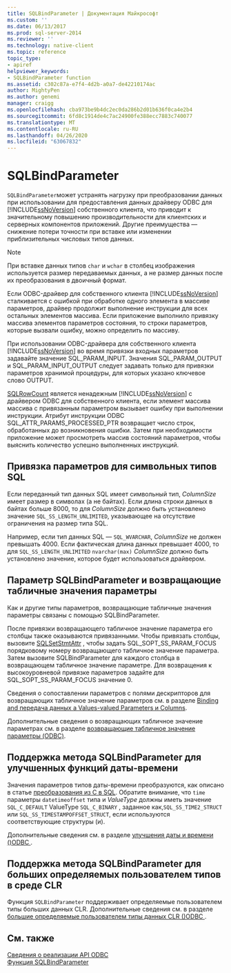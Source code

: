 ```yaml
---
title: SQLBindParameter | Документация Майкрософт
ms.custom: ''
ms.date: 06/13/2017
ms.prod: sql-server-2014
ms.reviewer: ''
ms.technology: native-client
ms.topic: reference
topic_type:
- apiref
helpviewer_keywords:
- SQLBindParameter function
ms.assetid: c302c87a-e7f4-4d2b-a0a7-de42210174ac
author: MightyPen
ms.author: genemi
manager: craigg
ms.openlocfilehash: cba973be9b4dc2ec0da286b2d01b636f0ca4e2b4
ms.sourcegitcommit: 6fd8c1914de4c7ac24900fe388ecc7883c740077
ms.translationtype: MT
ms.contentlocale: ru-RU
ms.lasthandoff: 04/26/2020
ms.locfileid: "63067832"
---
```

# <a name="sqlbindparameter"></a>SQLBindParameter
  `SQLBindParameter`может устранять нагрузку при преобразовании данных при использовании для предоставления данных драйверу ODBC для [!INCLUDE[ssNoVersion](../../includes/ssnoversion-md.md)] собственного клиента, что приводит к значительному повышению производительности для клиентских и серверных компонентов приложений. Другие преимущества — снижение потери точности при вставке или изменении приблизительных числовых типов данных.  
  
> [!NOTE]  
>  При вставке данных типов `char` и `wchar` в столбец изображения используется размер передаваемых данных, а не размер данных после их преобразования в двоичный формат.  
  
 Если ODBC-драйвер для собственного клиента [!INCLUDE[ssNoVersion](../../includes/ssnoversion-md.md)] сталкивается с ошибкой при обработке одного элемента в массиве параметров, драйвер продолжит выполнение инструкции для всех остальных элементов массива.  Если приложение выполнило привязку массива элементов параметров состояния, то строки параметров, которые вызвали ошибку, можно определить по массиву.  
  
 При использовании ODBC-драйвера для собственного клиента [!INCLUDE[ssNoVersion](../../includes/ssnoversion-md.md)] во время привязки входных параметров задавайте значение SQL_PARAM_INPUT. Значения SQL_PARAM_OUTPUT и SQL_PARAM_INPUT_OUTPUT следует задавать только для привязки параметров хранимой процедуры, для которых указано ключевое слово OUTPUT.  
  
 [SQLRowCount](sqlrowcount.md) является ненадежным [!INCLUDE[ssNoVersion](../../includes/ssnoversion-md.md)] с драйвером ODBC для собственного клиента, если элемент массива массива с привязанным параметром вызывает ошибку при выполнении инструкции. Атрибут инструкции ODBC SQL_ATTR_PARAMS_PROCESSED_PTR возвращает число строк, обработанных до возникновения ошибки. Затем при необходимости приложение может просмотреть массив состояний параметров, чтобы выяснить количество успешно выполненных инструкций.  
  
## <a name="binding-parameters-for-sql-character-types"></a>Привязка параметров для символьных типов SQL  
 Если переданный тип данных SQL имеет символьный тип, *ColumnSize* имеет размер в символах (а не байтах). Если длина строки данных в байтах больше 8000, то для *ColumnSize* должно быть установлено значение `SQL_SS_LENGTH_UNLIMITED`, указывающее на отсутствие ограничения на размер типа SQL.  
  
 Например, если тип данных SQL — `SQL_WVARCHAR`, *ColumnSize* не должен превышать 4000. Если фактическая длина данных превышает 4000, то для `SQL_SS_LENGTH_UNLIMITED` `nvarchar(max)` *ColumnSize* должно быть установлено значение, которое будет использоваться драйвером.  
  
## <a name="sqlbindparameter-and-table-valued-parameters"></a>Параметр SQLBindParameter и возвращающие табличные значения параметры  
 Как и другие типы параметров, возвращающие табличные значения параметры связаны с помощью SQLBindParameter.  
  
 После привязки возвращающего табличное значение параметра его столбцы также оказываются привязанными. Чтобы привязать столбцы, вызовите [SQLSetStmtAttr](sqlsetstmtattr.md) , чтобы задать SQL_SOPT_SS_PARAM_FOCUS порядковому номеру возвращающего табличное значение параметра. Затем вызовите SQLBindParameter для каждого столбца в возвращающем табличное значение параметре. Для возвращения к высокоуровневой привязке параметров задайте для SQL_SOPT_SS_PARAM_FOCUS значение 0.  
  
 Сведения о сопоставлении параметров с полями дескрипторов для возвращающих табличное значение параметров см. в разделе [Binding and передача данных a Values-valued Parameters и Columns](../native-client-odbc-table-valued-parameters/binding-and-data-transfer-of-table-valued-parameters-and-column-values.md).  
  
 Дополнительные сведения о возвращающих табличное значение параметрах см. в разделе [возвращающие табличное значение параметры &#40;ODBC&#41;](../native-client-odbc-table-valued-parameters/table-valued-parameters-odbc.md).  
  
## <a name="sqlbindparameter-support-for-enhanced-date-and-time-features"></a>Поддержка метода SQLBindParameter для улучшенных функций даты-времени  
 Значения параметров типов даты-времени преобразуются, как описано в статье [преобразования из C в SQL](../native-client-odbc-date-time/datetime-data-type-conversions-from-c-to-sql.md). Обратите внимание, что `time` параметры `datetimeoffset` типа и *ValueType* должны иметь значение `SQL_C_DEFAULT` ValueType `SQL_C_BINARY` , заданное как,`SQL_SS_TIME2_STRUCT` или `SQL_SS_TIMESTAMPOFFSET_STRUCT`, если используются соответствующие структуры (и).  
  
 Дополнительные сведения см. в разделе [улучшения даты и времени &#40;&#41;ODBC ](../native-client-odbc-date-time/date-and-time-improvements-odbc.md).  
  
## <a name="sqlbindparameter-support-for-large-clr-udts"></a>Поддержка метода SQLBindParameter для больших определяемых пользователем типов в среде CLR  
 Функция `SQLBindParameter` поддерживает определяемые пользователем типы больших данных CLR. Дополнительные сведения см. в разделе [большие определяемые пользователем типы данных CLR &#40;&#41;ODBC ](../native-client/odbc/large-clr-user-defined-types-odbc.md).  
  
## <a name="see-also"></a>См. также  
 [Сведения о реализации API ODBC](odbc-api-implementation-details.md)   
 [Функция SQLBindParameter](https://go.microsoft.com/fwlink/?LinkId=59328)  
  
  
